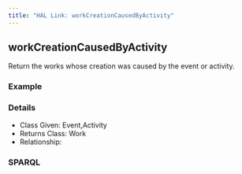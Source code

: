 ```yaml
---
title: "HAL Link: workCreationCausedByActivity"
---
```


## workCreationCausedByActivity

Return the works whose creation was caused by the event or activity.

### Example




### Details

* Class Given: Event,Activity
* Returns Class: Work
* Relationship: 


### SPARQL
```

```

